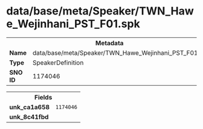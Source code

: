 <h1>data/base/meta/Speaker/TWN_Hawe_Wejinhani_PST_F01.spk</h1><table><tr><th colspan="100%">Metadata</th></tr><tr><td><b>Name</b></td><td>data/base/meta/Speaker/TWN_Hawe_Wejinhani_PST_F01.spk</td></tr><tr><td><b>Type</b></td><td>SpeakerDefinition</td></tr><tr><td><b>SNO ID</b></td><td>1174046</td></tr></table>

<table><tr><th colspan="100%">Fields</th></tr><tr><td><b>unk_ca1a658</b></td><td><code>1174046</code></td></tr><tr><td><b>unk_8c41fbd</b></td><td></td></tr></table>

